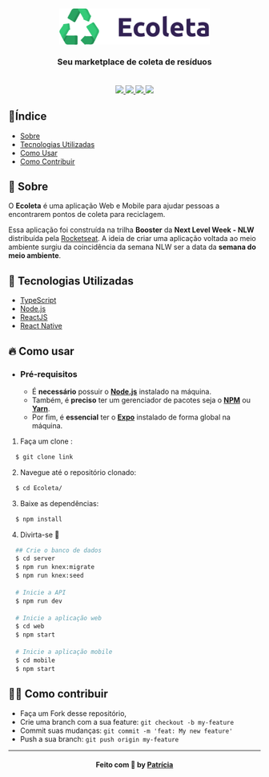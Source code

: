 <h3 align="center">
   <img alt="Logo" title="#logo" width="300px" src=".github/logo.svg">
   <br><br>
   <b>Seu marketplace de coleta de resíduos</b>
   <br><br>
 
   <p align="center">
   <a href="https://github.com/Rocketseat">
    <img src="https://img.shields.io/badge/source-rocketseat-blueviolet" />
   </a>
   <a href="https://nodejs.org/en/">
    <img src="https://img.shields.io/badge/back--end-NodeJS-brightgreen" />
   </a>
   <a href="https://pt-br.reactjs.org/">
    <img src="https://img.shields.io/badge/framework--web-ReactJS-blue" />
   </a>
   <a href="https://reactnative.dev/docs/getting-started">
    <img src="https://img.shields.io/badge/framework--mobile-ReactNative-blue" />
   </a>
   </p>
</h3>

## 🔖Índice

- [Sobre](#sobre)
- [Tecnologias Utilizadas](#tecnologias-utilizadas)
- [Como Usar](#como-usar)
- [Como Contribuir](#como-contribuir)

<a id="sobre"></a>
## 🧐 Sobre

O <strong>Ecoleta</strong> é uma aplicação Web e Mobile para ajudar pessoas a encontrarem pontos de coleta para reciclagem.

Essa aplicação foi construída na trilha <strong>Booster</strong> da <strong>Next Level Week - NLW</strong> distribuída pela [Rocketseat](https://rocketseat.com.br/). A ideia de criar uma aplicação voltada ao meio ambiente surgiu da coincidência da semana NLW ser a data da <strong>semana do meio ambiente</strong>.

<a id="tecnologias-utilizadas"></a>
## 🚀 Tecnologias Utilizadas

- [TypeScript](https://www.typescriptlang.org/)
- [Node.js](https://nodejs.org/en/)
- [ReactJS](https://reactjs.org/)
- [React Native](https://reactnative.dev/)

<a id="como-usar"></a>
## 🔥 Como usar

- ### **Pré-requisitos**
  - É **necessário** possuir o **[Node.js](https://nodejs.org/en/)** instalado na máquina.
  - Também, é **preciso** ter um gerenciador de pacotes seja o **[NPM](https://www.npmjs.com/)** ou **[Yarn](https://yarnpkg.com/)**.
  - Por fim, é **essencial** ter o **[Expo](https://expo.io/)** instalado de forma global na máquina.

1. Faça um clone :

```sh
  $ git clone link
```

2. Navegue até o repositório clonado:

```sh
  $ cd Ecoleta/
```

3. Baixe as dependências:

```sh
  $ npm install
```

4. Divirta-se 🎉

```sh
  ## Crie o banco de dados
  $ cd server
  $ npm run knex:migrate
  $ npm run knex:seed

  # Inicie a API
  $ npm run dev

  # Inicie a aplicação web
  $ cd web
  $ npm start

  # Inicie a aplicação mobile
  $ cd mobile
  $ npm start
```

<a id="como-contribuir"></a>
## 💪🏻 Como contribuir

- Faça um Fork desse repositório,
- Crie uma branch com a sua feature: `git checkout -b my-feature`
- Commit suas mudanças: `git commit -m 'feat: My new feature'`
- Push a sua branch: `git push origin my-feature`

---

<h4 align="center">
    Feito com 🧡 by <a href="https://www.linkedin.com/in/patricia-mashiba/" target="_blank">Patrícia</a>
</h4>

